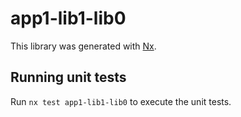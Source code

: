 # app1-lib1-lib0

This library was generated with [Nx](https://nx.dev).

## Running unit tests

Run `nx test app1-lib1-lib0` to execute the unit tests.
